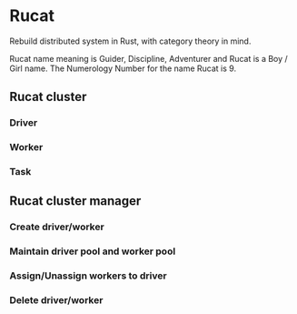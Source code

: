 # Rucat
Rebuild distributed system in Rust, with category theory in mind.

Rucat name meaning is Guider, Discipline, Adventurer and Rucat is a Boy / Girl name. The Numerology Number for the name Rucat is 9. 

## Rucat cluster

### Driver

### Worker

### Task


## Rucat cluster manager

### Create driver/worker

### Maintain driver pool and worker pool

### Assign/Unassign workers to driver

### Delete driver/worker